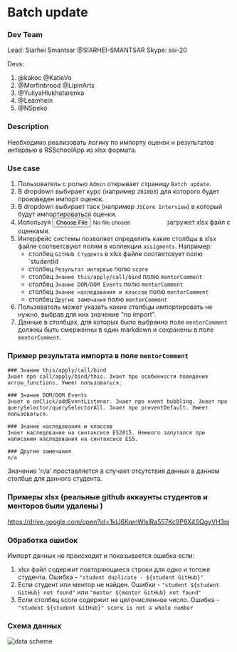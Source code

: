 # Batch update 

### Dev Team
Lead:
Siarhei Smantsar @SIARHEI-SMANTSAR Skype: ssi-20 

Devs:
1) @kakoc @KatieVo
2) @Morfinbrood @LipinArts
3) @YuliyaHlukhatarenka  
4) @Leamhein
5) @NSpeko

### Description
Необходимо реализовать логику по импорту оценок и результатов интервью в RSSchoolApp из xlsx формата.

### Use case
1. Пользователь с ролью `Admin` открывает страницу `Batch update`.
2. В dropdown выбирает курс (например `2018Q3`) для которого будет произведен импорт оценок.
3. В dropdown выбирает таск (например `JSCore Interview`) в который будут импортироваться оценки.
4. Используя <input type="file"> загружет xlsx файл с оценками.
5. Интерфейс системы позволяет определить какие столбцы в xlsx файле соответсвуют полям в коллекции `assigments`.
   Например:
     * столбец `GitHub Студента` в xlsx файле соответсвует полю `studentId
     * столбец `Результат интервью` полю `score`
     * столбец `Знание this/apply/call/bind` полю `mentorComment`
     * столбец `Знание DOM/DOM Events` полю `mentorComment`
     * столбец `Знание наследования и классов` полю `mentorComment`
     * столбец `Другие замечания` полю `mentorComment`
6. Пользователь может указать какие столбцы импортировать не нужно, выбрав для них значение "no import".
7. Данные в столбцах, для которых было выбранно поле `mentorComment` должны быть смерженны в один markdown и сохранены в поле `mentorComment`.

### Пример результата импорта в поле `mentorComment`  
```
### Знание this/apply/call/bind
Знает про call/apply/bind/this. Знает про особенности поведения arrow_functions. Умеет пользоваться.

### Знание DOM/DOM Events
Знает о onClick/addEventListener. Знает про event bubbling. Знает про querySelector/querySelectorAll. Знает про preventDefault. Умеет пользоваться.

### Знание наследования и классов
Знает наследование на синтаксисе ES2015. Немного запутался при написании наследования на синтаксисе ES5.

### Другие замечания
n/a
```
Значение 'n/a' проставляется в случает отсутствия данных в данном столбце для данного студента.

### Примеры xlsx (реальные github аккаунты студентов и менторов были удалены )
https://drive.google.com/open?id=1klJ6KqmWlslRa557Kc9P8X4SQgyVH3nj

### Обработка ошибок
Импорт данных не происходит и показывается ошибка если:
1. xlsx файл содержит повторяющиеся строки для одно и тогоже студента. Ошибка - `"student duplicate - ${student GitHub}"`
2. Если студент или ментор не найден. Ошибки - `"student ${student GitHub} not found"` или `"mentor ${mentor GitHub} not found"`
3. Если столбец score содержит не целочисленное число. Ошибка - `"student ${student GitHub}" score is not a whole number`

### Схема данных

![data scheme](http://varabei.com/public/RSSchoolApp-task.png)


